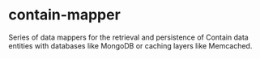 contain-mapper
==============

Series of data mappers for the retrieval and persistence of Contain data entities with databases like MongoDB or caching layers like Memcached.